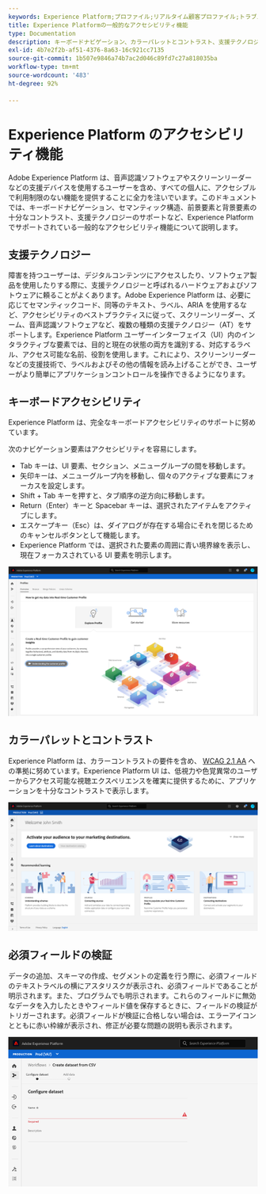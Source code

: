 ```yaml
---
keywords: Experience Platform;プロファイル;リアルタイム顧客プロファイル;トラブルシューティング;API;統合プロファイル;統合プロファイル;統合;プロファイル;rtcp;XDMグラフ
title: Experience Platformの一般的なアクセシビリティ機能
type: Documentation
description: キーボードナビゲーション、カラーパレットとコントラスト、支援テクノロジーのサポートなど、Adobe Experience Platform でサポートされている一般的なアクセシビリティ機能について説明します。
exl-id: 4b7e2f2b-af51-4376-8a63-16c921cc7135
source-git-commit: 1b507e9846a74b7ac2d046c89fd7c27a818035ba
workflow-type: tm+mt
source-wordcount: '483'
ht-degree: 92%

---
```


# Experience Platform のアクセシビリティ機能

Adobe Experience Platform は、音声認識ソフトウェアやスクリーンリーダーなどの支援デバイスを使用するユーザーを含め、すべての個人に、アクセシブルで利用制限のない機能を提供することに全力を注いでいます。このドキュメントでは、キーボードナビゲーション、セマンティック構造、前景要素と背景要素の十分なコントラスト、支援テクノロジーのサポートなど、Experience Platformでサポートされている一般的なアクセシビリティ機能について説明します。

## 支援テクノロジー

障害を持つユーザーは、デジタルコンテンツにアクセスしたり、ソフトウェア製品を使用したりする際に、支援テクノロジーと呼ばれるハードウェアおよびソフトウェアに頼ることがよくあります。Adobe Experience Platform は、必要に応じてセマンティックコード、同等のテキスト、ラベル、ARIA を使用するなど、アクセシビリティのベストプラクティスに従って、スクリーンリーダー、ズーム、音声認識ソフトウェアなど、複数の種類の支援テクノロジー（AT）をサポートします。Experience Platform ユーザーインターフェイス（UI）内のインタラクティブな要素では、目的と現在の状態の両方を識別する、対応するラベル、アクセス可能な名前、役割を使用します。これにより、スクリーンリーダーなどの支援技術で、ラベルおよびその他の情報を読み上げることができ、ユーザーがより簡単にアプリケーションコントロールを操作できるようになります。

## キーボードアクセシビリティ

Experience Platform は、完全なキーボードアクセシビリティのサポートに努めています。

次のナビゲーション要素はアクセシビリティを容易にします。

* Tab キーは、UI 要素、セクション、メニューグループの間を移動します。
* 矢印キーは、メニューグループ内を移動し、個々のアクティブな要素にフォーカスを設定します。
* Shift + Tab キーを押すと、タブ順序の逆方向に移動します。
* Return（Enter）キーと Spacebar キーは、選択されたアイテムをアクティブにします。
* エスケープキー（Esc）は、ダイアログが存在する場合にそれを閉じるためのキャンセルボタンとして機能します。
* Experience Platform では、選択された要素の周囲に青い境界線を表示し、現在フォーカスされている UI 要素を明示します。

![フォーカスされていることを示すために、選択された要素の周囲に表示される青い境界線。](images/profile-overview-tab.png)

## カラーパレットとコントラスト

Experience Platform は、カラーコントラストの要件を含め、 [WCAG 2.1 AA](https://www.w3.org/TR/WCAG/) への準拠に努めています。Experience Platform UI は、低視力や色覚異常のユーザーからアクセス可能な視聴エクスペリエンスを確実に提供するために、アプリケーションを十分なコントラストで表示します。

![&#x200B; Experience Platform UI のホームページに表示されるカラーパレットとコントラスト。](images/homepage.png)

## 必須フィールドの検証

データの追加、スキーマの作成、セグメントの定義を行う際に、必須フィールドのテキストラベルの横にアスタリスクが表示され、必須フィールドであることが明示されます。また、プログラムでも明示されます。これらのフィールドに無効なデータを入力したときやフィールド値を保存するときに、フィールドの検証がトリガーされます。必須フィールドが検証に合格しない場合は、エラーアイコンとともに赤い枠線が表示され、修正が必要な問題の説明も表示されます。

![検証に合格していない必須フィールドのクローズアップ。フィールドが赤で表示され、エラーアイコンが表示されます。](images/field-validation.png)
